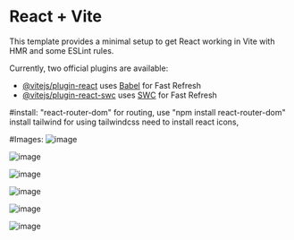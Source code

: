 # React + Vite

This template provides a minimal setup to get React working in Vite with HMR and some ESLint rules.

Currently, two official plugins are available:

- [@vitejs/plugin-react](https://github.com/vitejs/vite-plugin-react/blob/main/packages/plugin-react/README.md) uses [Babel](https://babeljs.io/) for Fast Refresh
- [@vitejs/plugin-react-swc](https://github.com/vitejs/vite-plugin-react-swc) uses [SWC](https://swc.rs/) for Fast Refresh


#install:
"react-router-dom" for routing, use "npm install react-router-dom"
install tailwind for using tailwindcss
need to install react icons,

#Images:
![image](https://github.com/Suraz28/Login-Signup/assets/82082451/42a6e8d0-1cac-49ab-b64a-8c9a48426140)

![image](https://github.com/Suraz28/Login-Signup/assets/82082451/2c0a5fd1-a768-41a6-ba1b-719861e18870)

![image](https://github.com/Suraz28/Login-Signup/assets/82082451/c36cd1d0-2e70-4a71-9f45-de6117bf651a)

![image](https://github.com/Suraz28/Login-Signup/assets/82082451/e16106d8-1e4f-4e5f-b532-d2810b8348d2)

![image](https://github.com/Suraz28/Login-Signup/assets/82082451/c68edc10-2b8f-4337-b681-169acae4adc4)

![image](https://github.com/Suraz28/Login-Signup/assets/82082451/7a64709e-aee4-455a-a68f-3ca3cf457abc)






